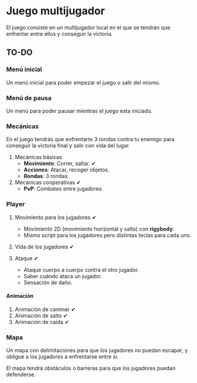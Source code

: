 # Juego multijugador

El juego consiste en un multijugador local en el que se tendrán que enfrentar entre ellos y conseguir la victoria.

## TO-DO

### Menú inicial

Un menú inicial para poder empezar el juego o salir del mismo.

### Menú de pausa

Un menú para poder pausar mientras el juego esta iniciado.

### Mecánicas

En el juego tendrás que enfrentarte 3 rondas contra tu enemigo para conseguir la victoria final y salir con vida del lugar.

1. Mecánicas básicas 
    - **Movimiento**: Correr, saltar. ✔
    - **Acciones**: Atacar, recoger objetos.
    - **Rondas**: 3 rondas.
2. Mecánicas cooperativas ✔
    - **PvP**: Combates entre jugadores 

### Player

1. Movimiento para los jugadores ✔
   - Movimiento 2D (movimiento horizontal y salto) con **rigybody**. 
   - Mismo script para los jugadores pero distintas teclas para cada uno.
  
2. Vida de los jugadores ✔
  
3. Ataque ✔
   - Ataque cuerpo a cuerpo contra el otro jugador. 
   - Saber cuándo ataca un jugador. 
   - Sensación de daño. 

#### Animación

1. Animación de caminar ✔
2. Animación de salto ✔
3. Animación de caída ✔

### Mapa

Un mapa con delimitaciones para que los jugadores no puedan escapar, y obligue a los jugadores a enfrentarse entre sí.

El mapa tendrá obstáculos o barreras para que los jugadores puedan defenderse. 
